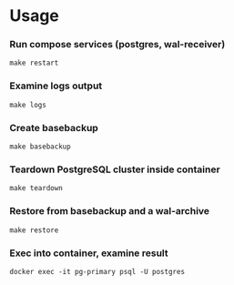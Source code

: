 # Usage

### Run compose services (postgres, wal-receiver)

```
make restart
```

### Examine logs output

```
make logs
```

### Create basebackup

```
make basebackup
```

### Teardown PostgreSQL cluster inside container

```
make teardown
```

### Restore from basebackup and a wal-archive

```
make restore
```

### Exec into container, examine result

```
docker exec -it pg-primary psql -U postgres
```